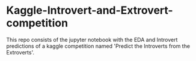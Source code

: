 # Kaggle-Introvert-and-Extrovert-competition
This repo consists of the jupyter notebook with the EDA and Introvert predictions of a kaggle competition named 'Predict the Introverts from the Extroverts'.
